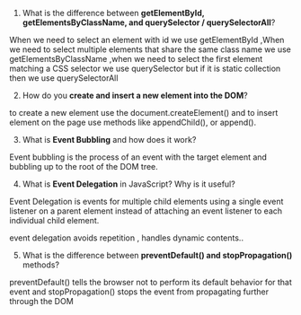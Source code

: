 1. What is the difference between **getElementById, getElementsByClassName, and querySelector / querySelectorAll**?

When we need to select an element with id we use getElementById ,When we need to select multiple elements that share the same class name we use  getElementsByClassName ,when we need to select the first element matching a CSS selector we use querySelector but if it is static collection then we use querySelectorAll

2. How do you **create and insert a new element into the DOM**?

to create a new element use the document.createElement()
and to insert element on the page use methods like appendChild(),  or append().

3. What is **Event Bubbling** and how does it work?

Event bubbling is the process of an event with the target element and bubbling up to the root of the DOM tree.

4. What is **Event Delegation** in JavaScript? Why is it useful?

Event Delegation is events for multiple child elements using a single event listener on a parent element instead of attaching an event listener to each individual child element.

event delegation avoids repetition , handles dynamic contents..

5. What is the difference between **preventDefault() and stopPropagation()** methods?

preventDefault() tells the browser not to perform its default behavior for that event
and stopPropagation() stops the event from propagating further through the DOM
